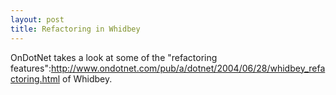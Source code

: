 ```yaml
--- 
layout: post
title: Refactoring in Whidbey
---
```

OnDotNet takes a look at some of the "refactoring features":http://www.ondotnet.com/pub/a/dotnet/2004/06/28/whidbey_refactoring.html of Whidbey.  
